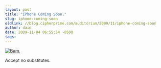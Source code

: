 ```yaml
---
layout: post
title: "iPhone Coming Soon."
slug: iphone-coming-soon
oldlink: //blog.cipherprime.com/auditorium/2009/11/iphone-coming-soon
author: dain
date: 2009-11-04 06:55:54 -0500
tags: 
---
```


[![Bam.](/img/blog/img_0287.jpg "Bam.")](/img/blog/img_0287.jpg)

Accept no substitutes.
